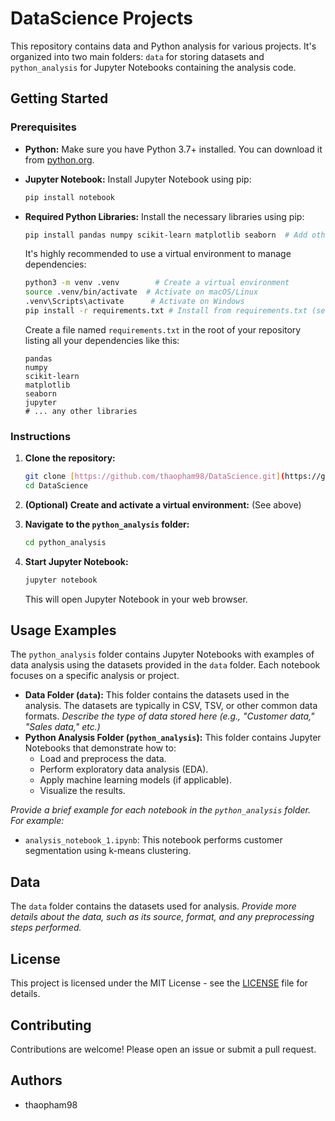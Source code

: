 # DataScience Projects

This repository contains data and Python analysis for various projects. It's organized into two main folders: `data` for storing datasets and `python_analysis` for Jupyter Notebooks containing the analysis code.

## Getting Started

### Prerequisites

*   **Python:** Make sure you have Python 3.7+ installed. You can download it from [python.org](https://www.python.org/).
*   **Jupyter Notebook:** Install Jupyter Notebook using pip:

    ```bash
    pip install notebook
    ```

*   **Required Python Libraries:** Install the necessary libraries using pip:

    ```bash
    pip install pandas numpy scikit-learn matplotlib seaborn  # Add other libraries as needed
    ```

    It's highly recommended to use a virtual environment to manage dependencies:

    ```bash
    python3 -m venv .venv        # Create a virtual environment
    source .venv/bin/activate  # Activate on macOS/Linux
    .venv\Scripts\activate      # Activate on Windows
    pip install -r requirements.txt # Install from requirements.txt (see below)
    ```

    Create a file named `requirements.txt` in the root of your repository listing all your dependencies like this:

    ```
    pandas
    numpy
    scikit-learn
    matplotlib
    seaborn
    jupyter
    # ... any other libraries
    ```

### Instructions

1.  **Clone the repository:**

    ```bash
    git clone [https://github.com/thaopham98/DataScience.git](https://github.com/thaopham98/DataScience.git)
    cd DataScience
    ```

2.  **(Optional) Create and activate a virtual environment:** (See above)

3.  **Navigate to the `python_analysis` folder:**

    ```bash
    cd python_analysis
    ```

4.  **Start Jupyter Notebook:**

    ```bash
    jupyter notebook
    ```

    This will open Jupyter Notebook in your web browser.

## Usage Examples

The `python_analysis` folder contains Jupyter Notebooks with examples of data analysis using the datasets provided in the `data` folder. Each notebook focuses on a specific analysis or project.

*   **Data Folder (`data`):** This folder contains the datasets used in the analysis. The datasets are typically in CSV, TSV, or other common data formats. *Describe the type of data stored here (e.g., "Customer data," "Sales data," etc.)*
*   **Python Analysis Folder (`python_analysis`):** This folder contains Jupyter Notebooks that demonstrate how to:
    *   Load and preprocess the data.
    *   Perform exploratory data analysis (EDA).
    *   Apply machine learning models (if applicable).
    *   Visualize the results.

*Provide a brief example for each notebook in the `python_analysis` folder. For example:*

*   `analysis_notebook_1.ipynb`: This notebook performs customer segmentation using k-means clustering.

## Data

The `data` folder contains the datasets used for analysis. *Provide more details about the data, such as its source, format, and any preprocessing steps performed.*

## License

This project is licensed under the MIT License - see the [LICENSE](LICENSE) file for details.

## Contributing

Contributions are welcome! Please open an issue or submit a pull request.

## Authors

*   thaopham98
